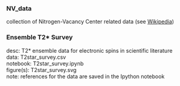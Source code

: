 ### NV_data

collection of Nitrogen-Vacancy Center related data (see [Wikipedia](https://en.wikipedia.org/wiki/Nitrogen-vacancy_center))

### Ensemble T2* Survey

desc: T2* ensemble data for electronic spins in scientific literature  
data: T2star_survey.csv  
notebook: T2star_survey.ipynb  
figure(s): T2star_survey.svg  
note: references for the data are saved in the Ipython notebook  


